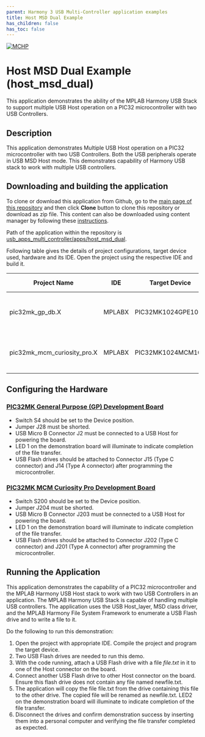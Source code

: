 ```yaml
---
parent: Harmony 3 USB Multi-Controller application examples
title: Host MSD Dual Example
has_children: false
has_toc: false
---
```


[![MCHP](https://www.microchip.com/ResourcePackages/Microchip/assets/dist/images/logo.png)](https://www.microchip.com)

# Host MSD Dual Example (host_msd_dual)

This application demonstrates the ability of the MPLAB Harmony USB Stack to support multiple USB Host operation on a PIC32 microcontroller with two USB Controllers.  

## Description

This application demonstrates Multiple USB Host operation on a PIC32 microcontroller with two USB Controllers. Both the USB peripherals operate in USB MSD Host mode. This demonstrates capability of Harmony USB stack to work with multiple USB controllers.

## Downloading and building the application

To clone or download this application from Github, go to the [main page of this repository](https://github.com/Microchip-MPLAB-Harmony/usb_apps_multi_controller) and then click **Clone** button to clone this repository or download as zip file.
This content can also be downloaded using content manager by following these [instructions](https://github.com/Microchip-MPLAB-Harmony/contentmanager/wiki).

Path of the application within the repository is [usb_apps_multi_controller/apps/host_msd_dual](https://github.com/Microchip-MPLAB-Harmony/usb_apps_multi_controller/tree/master/apps/host_msd_dual).

Following table gives the details of project configurations, target device used, hardware and its IDE. Open the project using the respective IDE and build it. 

| Project Name                    | IDE    | Target Device       | Hardware / Configuration                                                   |
| ------------------------------- | ------ | ------------------- | -------------------------------------------------------------------------- |
| pic32mk_gp_db.X                 | MPLABX | PIC32MK1024GPE100   | [PIC32MK General Purpose (GP) Development Board](#config_12)               |
| pic32mk_mcm_curiosity_pro.X     | MPLABX | PIC32MK1024MCM100   | [PIC32MK MCM Curiosity Pro Development Board](#config_18)|

## <a name="config_title"></a> Configuring the Hardware

### <a name="config_12"></a> [PIC32MK General Purpose (GP) Development Board](https://www.microchip.com/developmenttools/ProductDetails/dm320106)

- Switch S4 should be set to the Device position.
- Jumper J28 must be shorted.
- USB Micro B Connector J2 must be connected to a USB Host for powering the board.
- LED 1 on the demonstration board will illuminate to indicate completion of the file transfer.
- USB Flash drives should be attached to Connector J15 (Type C connector) and J14 (Type A connector) after programming the microcontroller.

### <a name="config_18"></a> [PIC32MK MCM Curiosity Pro Development Board](https://www.microchip.com/Developmenttools/ProductDetails/EV31E34A)

- Switch S200 should be set to the Device position.
- Jumper J204 must be shorted.
- USB Micro B Connector J203 must be connected to a USB Host for powering the board.
- LED 1 on the demonstration board will illuminate to indicate completion of the file transfer.
- USB Flash drives should be attached to Connector J202 (Type C connector) and J201 (Type A connector) after programming the microcontroller.

## Running the Application

This application demonstrates the capability of a PIC32 microcontroller and the MPLAB Harmony USB Host stack to work with two USB Controllers in an application. The MPLAB Harmony USB Stack is capable of handling multiple USB controllers. The application uses the USB Host_layer, MSD class driver, and the MPLAB Harmony File System Framework to enumerate a USB Flash drive and to write a file to it. 

Do the following to run this demonstration:

1. Open the project with appropriate IDE. Compile the project and program the target device.
1. Two USB Flash drives are needed to run this demo.
1. With the code running, attach a USB Flash drive with a file *file.txt* in it to one of the Host connector on the board.
1. Connect another USB Flash drive to other Host connector on the board. Ensure this flash drive does not contain any file named newfile.txt.
1. The application will copy the file file.txt from the drive containing this file to the other drive. The copied file will be renamed as newfile.txt. LED2 on the demonstration board will illuminate to indicate completion of the file transfer.
1. Disconnect the drives and confirm demonstration success by inserting them into a personal computer and verifying the file transfer completed as expected.